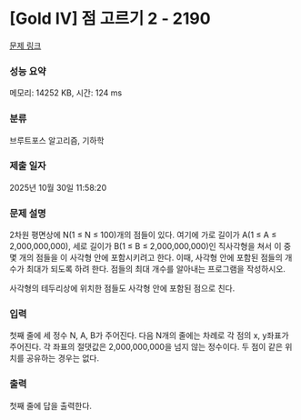 # [Gold IV] 점 고르기 2 - 2190 

[문제 링크](https://www.acmicpc.net/problem/2190) 

### 성능 요약

메모리: 14252 KB, 시간: 124 ms

### 분류

브루트포스 알고리즘, 기하학

### 제출 일자

2025년 10월 30일 11:58:20

### 문제 설명

<p>2차원 평면상에 N(1 ≤ N ≤ 100)개의 점들이 있다. 여기에 가로 길이가 A(1 ≤ A ≤ 2,000,000,000), 세로 길이가 B(1 ≤ B ≤ 2,000,000,000)인 직사각형을 쳐서 이 중 몇 개의 점들을 이 사각형 안에 포함시키려고 한다. 이때, 사각형 안에 포함된 점들의 개수가 최대가 되도록 하려 한다. 점들의 최대 개수를 알아내는 프로그램을 작성하시오.</p>

<p>사각형의 테두리상에 위치한 점들도 사각형 안에 포함된 점으로 친다.</p>

### 입력 

 <p>첫째 줄에 세 정수 N, A, B가 주어진다. 다음 N개의 줄에는 차례로 각 점의 x, y좌표가 주어진다. 각 좌표의 절댓값은 2,000,000,000을 넘지 않는 정수이다. 두 점이 같은 위치를 공유하는 경우는 없다.</p>

### 출력 

 <p>첫째 줄에 답을 출력한다.</p>

